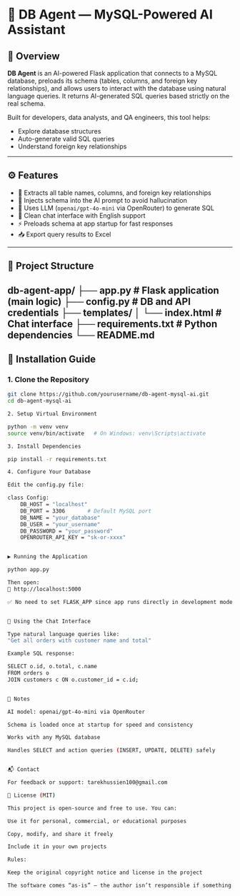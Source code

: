 # 🧠 DB Agent — MySQL-Powered AI Assistant

## 📌 Overview

**DB Agent** is an AI-powered Flask application that connects to a MySQL database, preloads its schema (tables, columns, and foreign key relationships), and allows users to interact with the database using natural language queries. It returns AI-generated SQL queries based strictly on the real schema.

Built for developers, data analysts, and QA engineers, this tool helps:

- Explore database structures  
- Auto-generate valid SQL queries  
- Understand foreign key relationships  

---

## ⚙️ Features

- 🔗 Extracts all table names, columns, and foreign key relationships  
- 🧠 Injects schema into the AI prompt to avoid hallucination  
- 📝 Uses LLM (`openai/gpt-4o-mini` via OpenRouter) to generate SQL  
- 💬 Clean chat interface with English support  
- ⚡ Preloads schema at app startup for fast responses  
- 📥 Export query results to Excel  

---

## 📁 Project Structure

db-agent-app/
├── app.py                  # Flask application (main logic)
├── config.py               # DB and API credentials
├── templates/
│   └── index.html          # Chat interface
├── requirements.txt        # Python dependencies
└── README.md
---

## 🚀 Installation Guide

### 1. Clone the Repository

```bash
git clone https://github.com/yourusername/db-agent-mysql-ai.git
cd db-agent-mysql-ai

2. Setup Virtual Environment

python -m venv venv
source venv/bin/activate   # On Windows: venv\Scripts\activate

3. Install Dependencies

pip install -r requirements.txt

4. Configure Your Database

Edit the config.py file:

class Config:
    DB_HOST = "localhost"
    DB_PORT = 3306       # Default MySQL port
    DB_NAME = "your_database"
    DB_USER = "your_username"
    DB_PASSWORD = "your_password"
    OPENROUTER_API_KEY = "sk-or-xxxx"


▶️ Running the Application

python app.py

Then open:
📍 http://localhost:5000

✅ No need to set FLASK_APP since app runs directly in development mode.


💬 Using the Chat Interface

Type natural language queries like:
"Get all orders with customer name and total"

Example SQL response:

SELECT o.id, o.total, c.name
FROM orders o
JOIN customers c ON o.customer_id = c.id;


📌 Notes

AI model: openai/gpt-4o-mini via OpenRouter

Schema is loaded once at startup for speed and consistency

Works with any MySQL database

Handles SELECT and action queries (INSERT, UPDATE, DELETE) safely


📬 Contact

For feedback or support: tarekhussien100@gmail.com

📝 License (MIT)

This project is open-source and free to use. You can:

Use it for personal, commercial, or educational purposes

Copy, modify, and share it freely

Include it in your own projects

Rules:

Keep the original copyright notice and license in the project

The software comes “as-is” — the author isn’t responsible if something goes wrong
